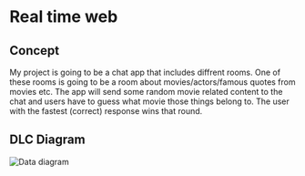 # Real time web
## Concept
My project is going to be a chat app that includes diffrent rooms.
One of these rooms is going to be a room about movies/actors/famous quotes from movies etc.
The app will send some random movie related content to the chat and users have to guess what movie those things belong to.
The user with the fastest (correct) response wins that round.


## DLC Diagram
![Data diagram](https://user-images.githubusercontent.com/43336468/79773641-fda05200-8331-11ea-95c0-7bad6bd5bbb8.jpg)


